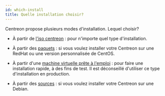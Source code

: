 ```yaml
---
id: which-install
title: Quelle installation choisir?
---
```


Centreon propose plusieurs modes d'installation. Lequel choisir?

* À partir de [l'iso centreon](../installation-of-a-central-server/using-centreon-iso.html) : pour n'importe quel type d'installation.

* À partir des [paquets](../installation-of-a-central-server/using-packages.html) : si vous voulez installer votre Centreon sur une RedHat ou une version personnalisée de CentOS.

* À partir d'une [machine virtuelle prête à l'emploi](../installation/installation-of-a-central-server/using-virtual-machines) : pour faire une installation rapide, à des fins de test. Il est déconseillé d'utiliser ce type d'installation en production.

* À partir des [sources](../installation/installation-of-a-central-server/using-sources.html) : si vous voulez installer votre Centreon sur une Debian.